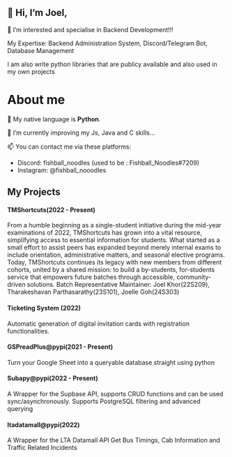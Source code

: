## 👋 Hi, I’m Joel,

👀 I’m interested and specialise in Backend Development!!!

My Expertise: Backend Administration System, Discord/Telegram Bot, Database Management

I am also write python libraries that are publicy available and also used in my own projects

# About me
🌱 My native language is **Python**.

💞️ I’m currently improving my Js, Java and C skills...

📫 You can contact me via these platforms:
 - Discord: fishball_noodles (used to be : Fishball_Noodles#7209)
 - Instagram: @fishball_nooodles

## My Projects
#### TMShortcuts(2022 - Present)
From a humble beginning as a single-student initiative during the mid-year examinations of 2022, TMShortcuts has grown into a vital resource, simplifying access to essential information for students. What started as a small effort to assist peers has expanded beyond merely internal exams to include orientation, administrative matters, and seasonal elective programs. Today, TMShortcuts continues its legacy with new members from different cohorts, united by a shared mission: to build a by-students, for-students service that empowers future batches through accessible, community-driven solutions.
Batch Representative Maintainer: Joel Khor(22S209), Tharakeshavan Parthasarathy(23S101), Joelle Goh(24S303)

#### Ticketing System (2022)
Automatic generation of digital invitation cards with registration functionalities. 

#### GSPreadPlus@pypi(2021 - Present)
Turn your Google Sheet into a queryable database straight using python

#### Subapy@pypi(2022 - Present)
A Wrapper for the Supbase API, supports CRUD functions and can be used sync/asynchronously.
Supports PostgreSQL filtering and advanced querying 

#### ltadatamall@pypi(2022)
A Wrapper for the LTA Datamall API
Get Bus Timings, Cab Information and Traffic Related Incidents

<!---
TheReaper62/TheReaper62 is a ✨ special ✨ repository because its `README.md` (this file) appears on your GitHub profile.
You can click the Preview link to take a look at your changes.
--->
